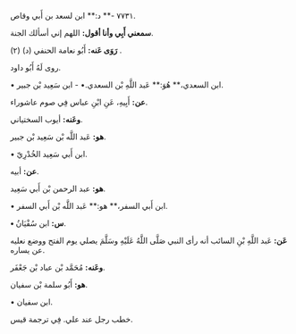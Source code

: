٧٧٣١ -** د:** ابن لسعد بن أَبي وقاص.

**سمعني أَبِي وأنا أقول:** اللهم إني أسألك الجنة.

**رَوَى عَنه:** أَبُو نعامة الحنفي (د) (٢) .

روى لَهُ أَبُو داود.

• ابن السعدي،** هُوَ:** عَبد اللَّهِ بْن السعدي.• - ابن سَعِيد بْن جبير.

**عن:** أَبِيهِ، عَنِ ابْنِ عباس فِي صوم عاشوراء.

**وعَنه:** أيوب السختياني.

**هو:** عَبد اللَّه بْن سَعِيد بْن جبير.

• ابن أَبي سَعِيد الخُدْرِيّ.

**عن:** أبيه.

**هو:** عبد الرحمن بْن أَبي سَعِيد.

• ابن أَبي السفر،** هو:** عَبد اللَّه بْن أَبي السفر.

**• س:** ابن سُفْيَانُ.

**عَن:** عَبد اللَّهِ بْنِ السائب أنه رأى النبي صَلَّى اللَّهُ عَلَيْهِ وسَلَّمَ يصلي يوم الفتح ووضع نعليه عن يساره.

**وعَنه:** مُحَمَّد بْن عباد بْن جَعْفَر.

**هو:** أَبُو سلمة بْن سفيان.

• ابن سفيان.

خطب رجل عند علي. فِي ترجمة قيس.